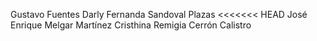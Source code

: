 Gustavo Fuentes
Darly Fernanda Sandoval Plazas
<<<<<<< HEAD
José Enrique Melgar Martínez
Cristhina Remigia Cerrón Calistro

